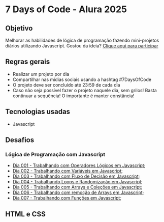 # 7 Days of Code - Alura 2025

## Objetivo

Melhorar as habilidades de lógica de programação fazendo mini-projetos diários utilizando Javascript. Gostou da ideia? [Clique aqui para participar](https://7daysofcode.io/)

## Regras gerais

*   Realizar um projeto por dia
*   Compartilhar nas mídias sociais usando a hashtag #7DaysOfCode
*   O projeto deve ser concluído até 23:59 de cada dia
* Caso não seja possível fazer o projeto naquele dia, sem grilos! Basta continuar a sequência! O importante é manter constância!

## Tecnologias usadas

*  Javascript

## Desafios

### Lógica de Programação com Javascript

*   [Dia 001 - Trabalhando com Operadores Lógicos em Javascript](https://github.com/srrogerio/7_Days_of_Code_Alura_2025/JavaScript/Dia-001/); 
*   [Dia 002 - Trabalhando com Variáveis em Javascript](https://github.com/srrogerio/7_Days_of_Code_Alura_2025/JavaScript/Dia-002/); 
*   [Dia 003 - Trabalhando com Fluxo de Decisão em Javascript](https://github.com/srrogerio/7_Days_of_Code_Alura_2025/JavaScript/Dia-003/); 
*   [Dia 004 - Trabalhando Loops e Randomização em Javascript](https://github.com/srrogerio/7_Days_of_Code_Alura_2025/JavaScript/Dia-004/); 
*   [Dia 005 - Trabalhando com Arrays e Coleções em Javascript](https://github.com/srrogerio/7_Days_of_Code_Alura_2025/JavaScript/Dia-005/); 
*   [Dia 006 - Trabalhando com remoção de Arrays em Javascript](https://github.com/srrogerio/7_Days_of_Code_Alura_2025/JavaScript/Dia-006/); 
*   [Dia 007 - Trabalhando com Funções em Javascript](https://github.com/srrogerio/7_Days_of_Code_Alura_2025/JavaScript/Dia-007/); 

## HTML e CSS